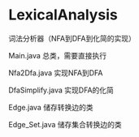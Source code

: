 # LexicalAnalysis
词法分析器（NFA到DFA到化简的实现）

Main.java 总类，需要直接执行

Nfa2Dfa.java 实现NFA到DFA

DfaSimplify.java 实现DFA的化简

Edge.java 储存转换边的类

Edge_Set.java 储存集合转换边的类
